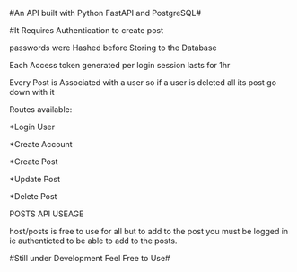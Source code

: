 #An API built with Python FastAPI and PostgreSQL#

#It Requires Authentication to create post 

passwords were Hashed before Storing to the Database 

Each Access token generated per login session lasts for 1hr 

Every Post is Associated with a user so if a user is deleted all its post go down with it 

Routes available:

*Login User

*Create Account

*Create Post

*Update Post


*Delete Post 

POSTS API USEAGE

host/posts is free to use for all but to add to the post you must be logged in ie authenticted to be able to add to the posts. 

#Still under Development Feel Free to Use#

